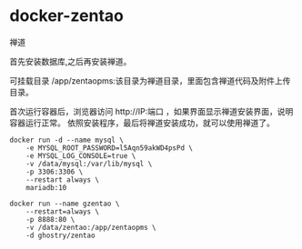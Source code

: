 # docker-zentao

禅道

首先安装数据库,之后再安装禅道。

可挂载目录
/app/zentaopms:该目录为禅道目录，里面包含禅道代码及附件上传目录。

首次运行容器后，浏览器访问 http://IP:端口 ，如果界面显示禅道安装界面，说明容器运行正常。
依照安装程序，最后将禅道安装成功，就可以使用禅道了。

```
docker run -d --name mysql \
    -e MYSQL_ROOT_PASSWORD=l5Aqn59akWD4psPd \
    -e MYSQL_LOG_CONSOLE=true \
    -v /data/mysql:/var/lib/mysql \
    -p 3306:3306 \
    --restart always \
    mariadb:10

docker run --name gzentao \
    --restart=always \
    -p 8888:80 \
    -v /data/zentao:/app/zentaopms \
    -d ghostry/zentao
```
